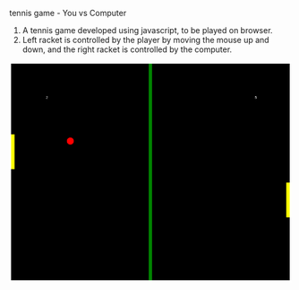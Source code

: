 tennis game - You vs Computer
1. A tennis game developed using javascript, to be played on browser.
2. Left racket is controlled by the player by moving the mouse up and down, and the right racket is controlled by the computer. 

![alt text](https://github.com/Pratikkroy/games/blob/master/tennis-game/photo.png)
